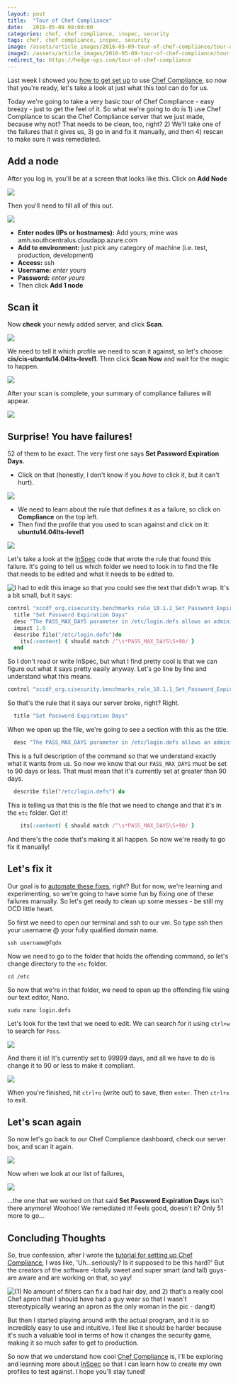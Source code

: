 ```yaml
---
layout: post
title:  "Tour of Chef Compliance"
date:   2016-05-08 08:00:00
categories: chef, chef compliance, inspec, security
tags: chef, chef compliance, inspec, security
image: /assets/article_images/2016-05-09-tour-of-chef-compliance/tour-of-chef-compliance.jpg
image2: /assets/article_images/2016-05-09-tour-of-chef-compliance/tour-of-chef-compliance-mobile.jpg
redirect_to: https://hedge-ops.com/tour-of-chef-compliance
---
```

Last week I showed you [how to get set up](http://www.anniehedgie.com/setting-up-compliance) to use [Chef Compliance](https://www.chef.io/compliance/), so now that you're ready, let's take a look at just what this tool can do for us.

Today we're going to take a very basic tour of Chef Compliance - easy breezy - just to get the feel of it. So what we're going to do is 1) use Chef Compliance to scan the Chef Compliance server that we just made, because why not? That needs to be clean, too, right? 2) We'll take one of the failures that it gives us, 3) go in and fix it manually, and then 4) rescan to make sure it was remediated.

## Add a node

After you log in, you'll be at a screen that looks like this. Click on **Add Node**   

![](/assets/article_images/2016-05-09-tour-of-chef-compliance/01-add-node.png)

Then you'll need to fill all of this out.

![](/assets/article_images/2016-05-09-tour-of-chef-compliance/02-add-server.png)

  - **Enter nodes (IPs or hostnames):** Add yours; mine was amh.southcentralus.cloudapp.azure.com
  - **Add to environment:** just pick any category of machine (i.e. test, production, development)
  - **Access:** ssh
  - **Username:** *enter yours*
  - **Password:** *enter yours*
  - Then click **Add 1 node**

## Scan it
Now **check** your newly added server, and click **Scan**.

![](/assets/article_images/2016-05-09-tour-of-chef-compliance/03-scan.png)

We need to tell it which profile we need to scan it against, so let's choose: **cis/cis-ubuntu14.04lts-level1**. Then click **Scan Now** and wait for the magic to happen.

![](/assets/article_images/2016-05-09-tour-of-chef-compliance/04-cis.png)

After your scan is complete, your summary of compliance failures will appear.

![](/assets/article_images/2016-05-09-tour-of-chef-compliance/05-scan-report.png)

## Surprise! You have failures!
52 of them to be exact. The very first one says **Set Password Expiration Days**.
  
  - Click on that (honestly, I don't know if you *have* to click it, but it can't hurt).
  
![](/assets/article_images/2016-05-09-tour-of-chef-compliance/06-errors.png)

  - We need to learn about the rule that defines it as a failure, so click on **Compliance** on the top left.
  - Then find the profile that you used to scan against and click on it: **ubuntu14.04lts-level1**

![](/assets/article_images/2016-05-09-tour-of-chef-compliance/07-compliance.png)

Let's take a look at the [InSpec](https://github.com/chef/inspec) code that wrote the rule that found this failure. It's going to tell us which folder we need to look in to find the file that needs to be edited and what it needs to be edited to.

![I had to edit this image so that you could see the text that didn't wrap.](/assets/article_images/2016-05-09-tour-of-chef-compliance/08-error-details.png)
It's a bit small, but it says:

``` ruby
control "xccdf_org.cisecurity.benchmarks_rule_10.1.1_Set_Password_Expirations_Days" do
  title "Set Password Expiration Days"
  desc "The PASS_MAX_DAYS parameter in /etc/login.defs allows an administrator to force passwords to expire once they reach a defined age. It is recommended that the PASS_MAX_DAYS parameter be set to less than or equal to 90 days."
  impact 1.0
  describe file("/etc/login.defs")do
    its(:content) { should match /^\s*PASS_MAX_DAYS\S+90/ }
  end
```
So I don't read or write InSpec, but what I find pretty cool is that we can figure out what it says pretty easily anyway. Let's go line by line and understand what this means.


``` ruby
control "xccdf_org.cisecurity.benchmarks_rule_10.1.1_Set_Password_Expirations_Days" do
```

So that's the rule that it says our server broke, right? Right.

``` ruby
  title "Set Password Expiration Days"
```

When we open up the file, we're going to see a section with this as the title. 

``` ruby
  desc "The PASS_MAX_DAYS parameter in /etc/login.defs allows an administrator to force passwords to expire once they reach a defined age. It is recommended taht the PASS_MAX_DAYS parameter be set to less than or equal to 90 days."
```

This is a full description of the command so that we understand exactly what it wants from us. So now we know that our `PASS_MAX_DAYS` must be set to 90 days or less. That must mean that it's currently set at greater than 90 days.

``` ruby
  describe file("/etc/login.defs") do
```

This is telling us that this is the file that we need to change and that it's in the `etc` folder. Got it! 

``` ruby
    its(:content) { should match /^\s*PASS_MAX_DAYS\S+90/ }
```

And there's the code that's making it all happen. So now we're ready to go fix it manually!

## Let's fix it
Our goal is to [automate these fixes](https://www.chef.io/), right? But for now, we're learning and experimenting, so we're going to have some fun by fixing one of these failures manually.  So let's get ready to clean up some messes - be still my OCD little heart. 

So first we need to open our terminal and ssh to our vm. So type ssh then your username @ your fully qualified domain name. 

```
ssh username@fqdn
```

Now we need to go to the folder that holds the offending command, so let's change directory to the `etc` folder.

```
cd /etc
```

So now that we're in that folder, we need to open up the offending file using our text editor, Nano.

``` 
sudo nano login.defs
```

Let's look for the text that we need to edit. We can search for it using `ctrl+w` to search for `Pass`.

![](/assets/article_images/2016-05-09-tour-of-chef-compliance/09-edit-file.png)

And there it is! It's currently set to 99999 days, and all we have to do is change it to 90 or less to make it compliant.

![](/assets/article_images/2016-05-09-tour-of-chef-compliance/09b-edit-file.png)

When you're finished, hit `ctrl+o` (write out) to save, then `enter`. Then `ctrl+x` to exit.

## Let's scan again
So now let's go back to our Chef Compliance dashboard, check our server box, and scan it again. 

![](/assets/article_images/2016-05-09-tour-of-chef-compliance/10-rescan.png)

Now when we look at our list of failures, 

![](/assets/article_images/2016-05-09-tour-of-chef-compliance/11-error-remediated.png)

...the one that we worked on that said **Set Password Expiration Days** isn't there anymore! Woohoo! We remediated it! Feels good, doesn't it? Only 51 more to go... 

## Concluding Thoughts
So, true confession, after I wrote the [tutorial for setting up Chef Compliance](http://www.anniehedgie.com/setting-up-compliance), I was like, 'Uh...seriously? Is it supposed to be this hard?' But the creators of the software -totally sweet and super smart (and tall) guys- are aware and are working on that, so yay! 

![(1) No amount of filters can fix a bad hair day, and 2) that's a really cool Chef apron that I should have had a guy wear so that I wasn't stereotypically wearing an apron as the only woman in the pic - dangit)](/assets/article_images/2016-05-09-tour-of-chef-compliance/dinner_at__michael_and_annie_s_home__.png)


But then I started playing around with the actual program, and it is so incredibly easy to use and intuitive. I feel like it should be harder because it's such a valuable tool in terms of how it changes the security game, making it so much safer to get to production. 

So now that we understand how cool [Chef Compliance](https://www.chef.io/compliance/) is, I'll be exploring and learning more about [InSpec](https://www.chef.io/inspec/) so that I can learn how to create my own profiles to test against. I hope you'll stay tuned!